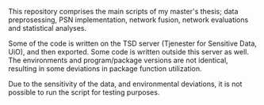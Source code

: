 This repository comprises the main scripts of my master's thesis; data preprosessing, PSN implementation, network fusion, network evaluations and statistical analyses. 

Some of the code is written on the TSD server (Tjenester for Sensitive Data, UiO), and then exported. Some code is written outside this server as well. The environments and program/package versions are not identical, resulting in some deviations in package function utilization. 

Due to the sensitivity of the data, and environmental deviations, it is not possible to run the script for testing purposes.



